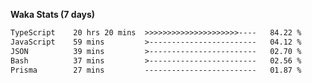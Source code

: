 
<b>Waka Stats (7 days)</b>

<!--START_SECTION:waka-->

```txt
TypeScript    20 hrs 20 mins  >>>>>>>>>>>>>>>>>>>>>----   84.22 %
JavaScript    59 mins         >------------------------   04.12 %
JSON          39 mins         >------------------------   02.70 %
Bash          37 mins         >------------------------   02.56 %
Prisma        27 mins         -------------------------   01.87 %
```

<!--END_SECTION:waka-->
